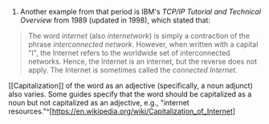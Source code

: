 1. Another example from that period is IBM's _TCP/IP Tutorial and Technical Overview_ from 1989 (updated in 1998), which stated that:
   
> The word _internet_ (also _internetwork_) is simply a contraction of the phrase _interconnected network_. However, when written with a capital "I", the Internet refers to the worldwide set of interconnected networks. Hence, the Internet is an internet, but the reverse does not apply. The Internet is sometimes called the _connected Internet_.

[[Capitalization]] of the word as an adjective (specifically, a noun adjunct) also varies. Some guides specify that the word should be capitalized as a noun but not capitalized as an adjective, e.g., "internet resources."^[https://en.wikipedia.org/wiki/Capitalization_of_Internet]